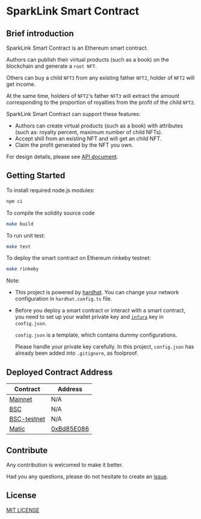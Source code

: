 # SparkLink Smart Contract

## Brief introduction

SparkLink Smart Contract is an Ethereum smart contract.

Authors can publish their virtual products (such as a book) on the blockchain and generate a `root NFT`.

Others can buy a child `NFT3` from any existing father `NFT2`, holder of `NFT2` will get income.

At the same time, holders of `NFT2`'s father `NFT3` will extract the amount corresponding to the proportion of royalties from the profit of the child `NFT2`.

SparkLink Smart Contract can support these features:

- Authors can create virtual products (such as a book) with attributes (such as: royalty percent, maximum number of child NFTs).
- Accept shill from an existing NFT and will get an child NFT.
- Claim the profit generated by the NFT you own.

For design details, please see [API document](doc/SparkLink_API.md).

## Getting Started

To install required node.js modules:

```bash
npm ci
```

To compile the solidity source code

```bash
make build
```

To run unit test:

```bash
make test
```

To deploy the smart contract on Ethereum rinkeby testnet:

```bash
make rinkeby
```

Note:

- This project is powered by [hardhat](https://hardhat.org/).
  You can change your network configuration in `hardhat.config.ts` file.
- Before you deploy a smart contract or interact with a smart contract,
  you need to set up your wallet private key and [`infura`](https://infura.io/) key in `config.json`.

  `config.json` is a template, which contains dummy configurations.

  Please handle your private key carefully. In this project,
  `config.json` has already been added into `.gitignore`, as foolproof.

## Deployed Contract Address

| Contract               | Address                |
| ---------------------- | ---------------------- |
| [Mainnet][mainnet]     | N/A                    |
| [BSC][bscscan]         | N/A                    |
| [BSC-testnet][bsctest] | N/A                    |
| [Matic][matic]         | [0xBd85E086][Bd85E086] |

[mainnet]: https://etherscan.io
[ropsten]: https://ropsten.etherscan.io
[bscscan]: https://bscscan.com
[bsctest]: https://testnet.bscscan.com
[matic]: https://polygonscan.com
[mumbai]: https://explorer-mumbai.maticvigil.com
[Bd85E086]: https://polygonscan.com/address/0xBd85E0862Cc6fC5C93fFdc7e7e2357f81e337d10

## Contribute

Any contribution is welcomed to make it better.

Had you any questions, please do not hesitate to create an [issue](https://github.com/andy-at-mask/AirPod/issues).

## License

[MIT LICENSE](LICENSE)
